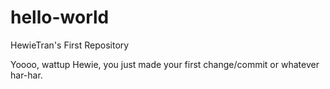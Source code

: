 # hello-world
HewieTran's First Repository

Yoooo, wattup Hewie, you just made your first change/commit or whatever har-har.
